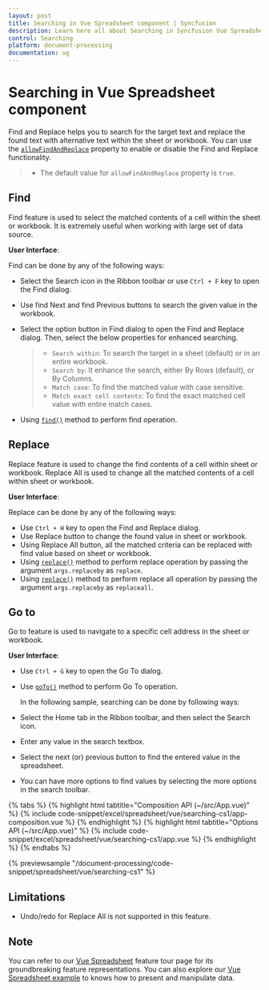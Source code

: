 ```yaml
---
layout: post
title: Searching in Vue Spreadsheet component | Syncfusion
description: Learn here all about Searching in Syncfusion Vue Spreadsheet component of Syncfusion Essential JS 2 and more.
control: Searching 
platform: document-processing
documentation: ug
---
```


# Searching in Vue Spreadsheet component

Find and Replace helps you to search for the target text and replace the found text with alternative text within the sheet or workbook. You can use the [`allowFindAndReplace`](https://ej2.syncfusion.com/vue/documentation/api/spreadsheet/#allowfindandreplace) property to enable or disable the Find and Replace functionality.

> * The default value for `allowFindAndReplace` property is `true`.

## Find

Find feature is used to select the matched contents of a cell within the sheet or workbook. It is extremely useful when working with large set of data source.

**User Interface**:

Find can be done by any of the following ways:

* Select the Search icon in the Ribbon toolbar or use `Ctrl + F` key to open the Find dialog.
* Use find Next and find Previous buttons to search the given value in the workbook.
* Select the option button in Find dialog to open the Find and Replace dialog. Then, select the below properties for enhanced searching.

   > * `Search within`: To search the target in a sheet (default) or in an entire workbook.
   > * `Search by`: It enhance the search, either By Rows (default), or By Columns.
   > * `Match case`: To find the matched value with case sensitive.
   > * `Match exact cell contents`: To find the exact matched cell value with entire match cases.

* Using [`find()`](https://ej2.syncfusion.com/vue/documentation/api/spreadsheet/#find) method to perform find operation.

## Replace

Replace feature is used to change the find contents of a cell within sheet or workbook. Replace All is used to change all the matched contents of a cell within sheet or workbook.

**User Interface**:

Replace can be done by any of the following ways:

* Use `Ctrl + H` key to open the Find and Replace dialog.
* Use Replace button to change the found value in sheet or workbook.
* Using Replace All button, all the matched criteria can be replaced with find value based on sheet or workbook.
* Using [`replace()`](https://ej2.syncfusion.com/vue/documentation/api/spreadsheet/#replace) method to perform replace operation by passing the argument `args.replaceby` as `replace`.
* Using [`replace()`](https://ej2.syncfusion.com/vue/documentation/api/spreadsheet/#replace) method to perform replace all operation by passing the argument `args.replaceby` as `replaceall`.

## Go to

Go to feature is used to navigate to a specific cell address in the sheet or workbook.

**User Interface**:

* Use `Ctrl + G` key to open the Go To dialog.
* Use [`goTo()`](https://ej2.syncfusion.com/vue/documentation/api/spreadsheet/#goto) method to perform Go To operation.

    In the following sample, searching can be done by following ways:

* Select the Home tab in the Ribbon toolbar, and then select the Search icon.
* Enter any value in the search textbox.
* Select the next (or) previous button to find the entered value in the spreadsheet.
* You can have more options to find values by selecting the more options in the search toolbar.

{% tabs %}
{% highlight html tabtitle="Composition API (~/src/App.vue)" %}
{% include code-snippet/excel/spreadsheet/vue/searching-cs1/app-composition.vue %}
{% endhighlight %}
{% highlight html tabtitle="Options API (~/src/App.vue)" %}
{% include code-snippet/excel/spreadsheet/vue/searching-cs1/app.vue %}
{% endhighlight %}
{% endtabs %}
        
{% previewsample "/document-processing/code-snippet/spreadsheet/vue/searching-cs1" %}

## Limitations

* Undo/redo for Replace All is not supported in this feature.

## Note

You can refer to our [Vue Spreadsheet](https://www.syncfusion.com/spreadsheet-editor-sdk/vue-spreadsheet-editor) feature tour page for its groundbreaking feature representations. You can also explore our [Vue Spreadsheet example](https://document.syncfusion.com/demos/spreadsheet-editor/vue/#/tailwind3/spreadsheet/default.html) to knows how to present and manipulate data.